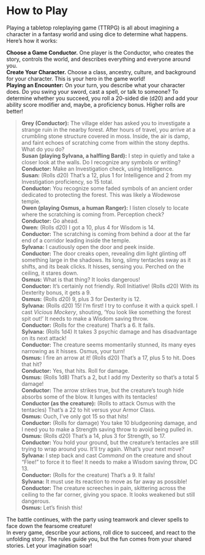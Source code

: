 # How to Play

Playing a tabletop roleplaying game (TTRPG) is all about imagining a character in a fantasy world and using dice to determine what happens.
Here’s how it works:

**Choose a Game Conductor.**
One player is the Conductor, who creates the story, controls the world, and describes everything and everyone around you.
\
**Create Your Character.**
Choose a class, ancestry, culture, and background for your character.
This is your hero in the game world!
\
**Playing an Encounter:**
On your turn, you describe what your character does.
Do you swing your sword, cast a spell, or talk to someone?
To determine whether you succeed, you roll a 20-sided die (d20) and add your ability score modifier and, maybe, a proficiency bonus.
Higher rolls are better!

> **Grey (Conductor):**
> The village elder has asked you to investigate a strange ruin in the nearby forest.
> After hours of travel, you arrive at a crumbling stone structure covered in moss.
> Inside, the air is damp, and faint echoes of scratching come from within the stony depths.
> What do you do?
> \
> **Susan (playing Sylvana, a halfling Bard):**
> I step in quietly and take a closer look at the walls.
> Do I recognize any symbols or writing?
> \
> **Conductor:**
> Make an Investigation check, using Intelligence.
> \
> **Susan:**
> (Rolls d20)
> That’s a 12, plus 1 for Intelligence and 2 from my Investigation proficiency, so 15 total.
> \
> **Conductor:**
> You recognize some faded symbols of an ancient order dedicated to protecting the forest.
> This was likely a Wodewose temple.
> \
> **Owen (playing Osmus, a human Ranger):**
> I listen closely to locate where the scratching is coming from.
> Perception check?
> \
> **Conductor:**
> Go ahead.
> \
> **Owen:**
> (Rolls d20)
> I got a 10, plus 4 for Wisdom is 14.
> \
> **Conductor:**
> The scratching is coming from behind a door at the far end of a corridor leading inside the temple.
> \
> **Sylvana:**
> I cautiously open the door and peek inside.
> \
> **Conductor:**
> The door creaks open, revealing dim light glinting off something large in the shadows.
> Its long, slimy tentacles sway as it shifts, and  its beak clicks.
> It hisses, sensing you.
> Perched on the ceiling, it stares down.
> \
> **Osmus:**
> What is that thing?
> It looks dangerous!
> \
> **Conductor:**
> It’s certainly not friendly.
> Roll Initiative!
> (Rolls d20)
> With its Dexterity bonus, it gets a 9.
> \
> **Osmus:**
> (Rolls d20)
> 9, plus 3 for Dexterity is 12.
> \
> **Sylvana:**
> (Rolls d20)
> 15!
> I’m first!
> I try to confuse it with a quick spell.
> I cast _<span class="spell spell-Vicious_Mockery_vicious_mockery">Vicious Mockery</span>_, shouting, ‘You look like something the forest spit out!’
> It needs to make a Wisdom saving throw.
> \
> **Conductor:**
> (Rolls for the creature)
> That’s a 6.
> It fails.
> \
> **Sylvana:**
> (Rolls 1d4)
> It takes 3 psychic damage and has disadvantage on its next attack!
> \
> **Conductor:**
> The creature seems momentarily stunned, its many eyes narrowing as it hisses.
> Osmus, your turn!
> \
> **Osmus:**
> I fire an arrow at it!
> (Rolls d20)
> That’s a 17, plus 5 to hit.
> Does that hit?
> \
> **Conductor:**
> Yes, that hits.
> Roll for damage.
> \
> **Osmus:**
> (Rolls 1d8)
> That’s a 2, but I add my Dexterity so that’s a total 5 damage!
> \
> **Conductor:**
> The arrow strikes true, but the creature’s tough hide absorbs some of the blow.
> It lunges with its tentacles!
> \
> **Conductor (as the creature):**
> (Rolls to attack Osmus with the tentacles)
> That’s a 22 to hit versus your Armor Class.
> \
> **Osmus:**
> Ouch, I’ve only got 15 so that hits!
> \
> **Conductor:**
> (Rolls for damage)
> You take 10 bludgeoning damage, and I need you to make a Strength saving throw to avoid being pulled in.
> \
> **Osmus:**
> (Rolls d20)
> That’s a 14, plus 3 for Strength, so 17.
> \
> **Conductor:**
> You hold your ground, but the creature’s tentacles are still trying to wrap around you.
> It’ll try again.
> What’s your next move?
> \
> **Sylvana:**
> I step back and cast _<span class="spell spell-Command_command">Command</span>_ on the creature and shout “Flee!” to force it to flee!
> It needs to make a Wisdom saving throw, DC 13.
> \
> **Conductor:**
> (Rolls for the creature)
> That’s a 9.
> It fails!
> \
> **Sylvana:**
> It must use its reaction to move as far away as possible!
> \
> **Conductor:**
> The creature screeches in pain, skittering across the ceiling to the far corner, giving you space.
> It looks weakened but still dangerous.
> \
> **Osmus:**
> Let’s finish this!

The battle continues, with the party using teamwork and clever spells to face down the fearsome creature!
\
In every game, describe your actions, roll dice to succeed, and react to the unfolding story.
The rules guide you, but the fun comes from your shared stories.
Let your imagination soar!

